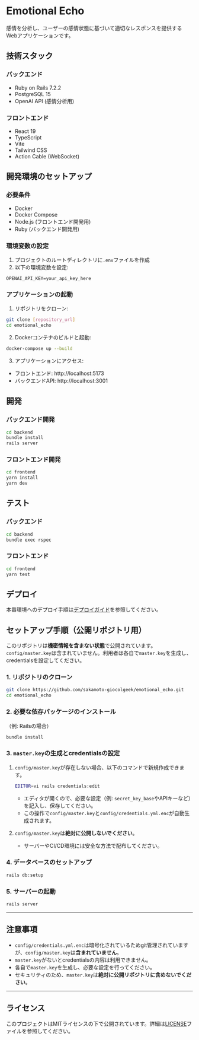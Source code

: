 # Emotional Echo

感情を分析し、ユーザーの感情状態に基づいて適切なレスポンスを提供するWebアプリケーションです。

## 技術スタック

### バックエンド
- Ruby on Rails 7.2.2
- PostgreSQL 15
- OpenAI API (感情分析用)

### フロントエンド
- React 19
- TypeScript
- Vite
- Tailwind CSS
- Action Cable (WebSocket)

## 開発環境のセットアップ

### 必要条件
- Docker
- Docker Compose
- Node.js (フロントエンド開発用)
- Ruby (バックエンド開発用)

### 環境変数の設定
1. プロジェクトのルートディレクトリに`.env`ファイルを作成
2. 以下の環境変数を設定:
```
OPENAI_API_KEY=your_api_key_here
```

### アプリケーションの起動
1. リポジトリをクローン:
```bash
git clone [repository_url]
cd emotional_echo
```

2. Dockerコンテナのビルドと起動:
```bash
docker-compose up --build
```

3. アプリケーションにアクセス:
- フロントエンド: http://localhost:5173
- バックエンドAPI: http://localhost:3001

## 開発

### バックエンド開発
```bash
cd backend
bundle install
rails server
```

### フロントエンド開発
```bash
cd frontend
yarn install
yarn dev
```

## テスト
### バックエンド
```bash
cd backend
bundle exec rspec
```

### フロントエンド
```bash
cd frontend
yarn test
```

## デプロイ
本番環境へのデプロイ手順は[デプロイガイド](docs/deployment.md)を参照してください。

## セットアップ手順（公開リポジトリ用）

このリポジトリは**機密情報を含まない状態**で公開されています。`config/master.key`は含まれていません。利用者は各自で`master.key`を生成し、credentialsを設定してください。

### 1. リポジトリのクローン
```sh
git clone https://github.com/sakamoto-giocolgeek/emotional_echo.git
cd emotional_echo
```

### 2. 必要な依存パッケージのインストール
（例: Railsの場合）
```sh
bundle install
```

### 3. `master.key`の生成とcredentialsの設定

1. `config/master.key`が存在しない場合、以下のコマンドで新規作成できます。
   ```sh
   EDITOR=vi rails credentials:edit
   ```
   - エディタが開くので、必要な設定（例: `secret_key_base`やAPIキーなど）を記入し、保存してください。
   - この操作で`config/master.key`と`config/credentials.yml.enc`が自動生成されます。

2. `config/master.key`は**絶対に公開しないでください**。
   - サーバーやCI/CD環境には安全な方法で配布してください。

### 4. データベースのセットアップ
```sh
rails db:setup
```

### 5. サーバーの起動
```sh
rails server
```

---

## 注意事項
- `config/credentials.yml.enc`は暗号化されているためgit管理されていますが、`config/master.key`は**含まれていません**。
- `master.key`がないとcredentialsの内容は利用できません。
- 各自で`master.key`を生成し、必要な設定を行ってください。
- セキュリティのため、`master.key`は**絶対に公開リポジトリに含めないでください**。

---

## ライセンス
このプロジェクトはMITライセンスの下で公開されています。詳細は[LICENSE](LICENSE)ファイルを参照してください。 